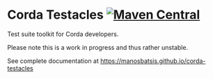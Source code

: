 # Corda Testacles [![Maven Central](https://img.shields.io/maven-central/v/com.github.manosbatsis.corda.testacles/corda-testacles-testcontainers.svg)](https://repo1.maven.org/maven2/com/github/manosbatsis/corda/testacles/corda-testacles-testcontainers/) 

Test suite toolkit for Corda developers. 

Please note this is a work in progress and thus rather unstable.

See complete documentation at https://manosbatsis.github.io/corda-testacles


